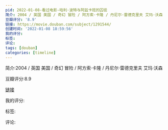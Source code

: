 ```yaml
---
pid: 2022-01-08-看过电影-哈利·波特与阿兹卡班的囚徒
简介: 2004 / 英国 美国 / 奇幻 冒险 / 阿方索·卡隆 / 丹尼尔·雷德克里夫 艾玛·沃森
豆瓣评分: '8.9'
链接: https://movie.douban.com/subject/1291544/
创建时间: '2022-01-08 18:59:56'
我的评分:
标签:
评论:
tags: [douban]
categories: [timeline]
---
```

简介:2004 / 英国 美国 / 奇幻 冒险 / 阿方索·卡隆 / 丹尼尔·雷德克里夫 艾玛·沃森

豆瓣评分:8.9

[链接](https://movie.douban.com/subject/1291544/)

我的评分:

标签:

评论:


